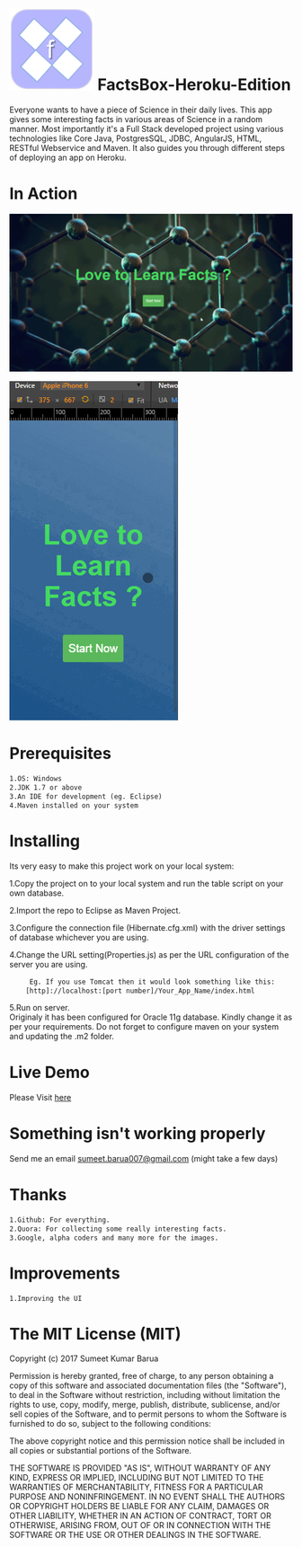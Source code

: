 # ![alt tag](https://github.com/SumeetKumarBarua/FactsBox-Heroku-Edition/blob/master/WebContent/img/logo.png) FactsBox-Heroku-Edition
Everyone wants to have a piece of Science in their daily lives. This app gives some interesting facts in various areas of Science in a random manner. Most importantly it's a Full Stack developed project using various technologies like Core Java, PostgresSQL, JDBC, AngularJS, HTML, RESTful Webservice and Maven. It also guides you through different steps of deploying an app on Heroku.

# In Action
![alt tag](https://github.com/SumeetKumarBarua/FactsBox-Heroku-Edition/blob/master/WebContent/img/first.gif)

![alt tag](https://github.com/SumeetKumarBarua/FactsBox-Heroku-Edition/blob/master/WebContent/img/iphone.gif)

# Prerequisites
    1.OS: Windows
    2.JDK 1.7 or above
    3.An IDE for development (eg. Eclipse)
    4.Maven installed on your system
   
# Installing
Its very easy to make this project work on your local system:

   1.Copy the project on to your local system and run the table script on your own database.
   
   2.Import the repo to Eclipse as Maven Project. 
   
   3.Configure the connection file (Hibernate.cfg.xml) with the driver settings of database whichever
      you are using.
       
   4.Change the URL setting(Properties.js) as per the URL configuration of the server you are using.
    
	     Eg. If you use Tomcat then it would look something like this:
	    [http]://localhost:[port number]/Your_App_Name/index.html
    
   5.Run on server.    
Originaly it has been configured for Oracle 11g database. Kindly change it as per your requirements. Do not forget to configure maven on your system and updating the .m2 folder.

# Live Demo
Please Visit <a href="https://factsbox.herokuapp.com">here </a>

# Something isn't working properly
Send me an email sumeet.barua007@gmail.com (might take a few days)

# Thanks
    1.Github: For everything.
    2.Quora: For collecting some really interesting facts. 
    3.Google, alpha coders and many more for the images.
    
# Improvements
    1.Improving the UI

# The MIT License (MIT)

Copyright (c) 2017 Sumeet Kumar Barua

Permission is hereby granted, free of charge, to any person obtaining a copy of this software and associated documentation files (the "Software"), to deal in the Software without restriction, including without limitation the rights to use, copy, modify, merge, publish, distribute, sublicense, and/or sell copies of the Software, and to permit persons to whom the Software is furnished to do so, subject to the following conditions: 

The above copyright notice and this permission notice shall be included in all copies or substantial portions of the Software.

THE SOFTWARE IS PROVIDED "AS IS", WITHOUT WARRANTY OF ANY KIND, EXPRESS OR IMPLIED, INCLUDING BUT NOT LIMITED TO THE WARRANTIES OF MERCHANTABILITY, FITNESS FOR A PARTICULAR PURPOSE AND NONINFRINGEMENT. IN NO EVENT SHALL THE AUTHORS OR COPYRIGHT HOLDERS BE LIABLE FOR ANY CLAIM, DAMAGES OR OTHER LIABILITY, WHETHER IN AN ACTION OF CONTRACT, TORT OR OTHERWISE, ARISING FROM, OUT OF OR IN CONNECTION WITH THE SOFTWARE OR THE USE OR OTHER DEALINGS IN THE SOFTWARE.

